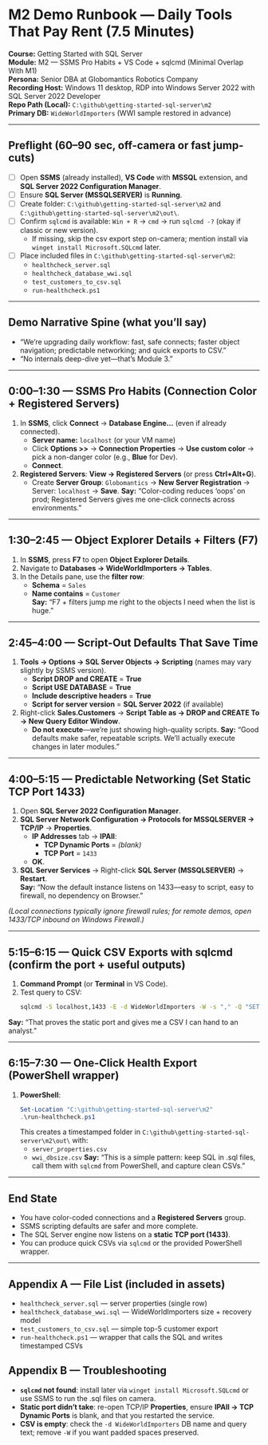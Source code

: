 # M2 Demo Runbook — Daily Tools That Pay Rent (7.5 Minutes)

**Course:** Getting Started with SQL Server  
**Module:** M2 — SSMS Pro Habits + VS Code + sqlcmd (Minimal Overlap With M1)  
**Persona:** Senior DBA at Globomantics Robotics Company  
**Recording Host:** Windows 11 desktop, RDP into Windows Server 2022 with SQL Server 2022 Developer  
**Repo Path (Local):** `C:\github\getting-started-sql-server\m2`  
**Primary DB:** `WideWorldImporters` (WWI sample restored in advance)

---

## Preflight (60–90 sec, off-camera or fast jump-cuts)
- [ ] Open **SSMS** (already installed), **VS Code** with **MSSQL** extension, and **SQL Server 2022 Configuration Manager**.
- [ ] Ensure **SQL Server (MSSQLSERVER)** is **Running**.
- [ ] Create folder: `C:\github\getting-started-sql-server\m2` and `C:\github\getting-started-sql-server\m2\out\`.
- [ ] Confirm `sqlcmd` is available: `Win + R` → `cmd` → run `sqlcmd -?` (okay if classic or new version).
  - If missing, skip the csv export step on-camera; mention install via `winget install Microsoft.SQLcmd` later.
- [ ] Place included files in `C:\github\getting-started-sql-server\m2`:
  - `healthcheck_server.sql`
  - `healthcheck_database_wwi.sql`
  - `test_customers_to_csv.sql`
  - `run-healthcheck.ps1`

---

## Demo Narrative Spine (what you’ll say)
- “We’re upgrading daily workflow: fast, safe connects; faster object navigation; predictable networking; and quick exports to CSV.”  
- “No internals deep-dive yet—that’s Module 3.”

---

## 0:00–1:30 — SSMS Pro Habits (Connection Color + Registered Servers)
1) In **SSMS**, click **Connect** → **Database Engine…** (even if already connected).  
   - **Server name:** `localhost` (or your VM name)  
   - Click **Options >>** → **Connection Properties** → **Use custom color** → pick a non-danger color (e.g., **Blue** for Dev).  
   - **Connect**.  
2) **Registered Servers**: **View → Registered Servers** (or press **Ctrl+Alt+G**).  
   - Create **Server Group**: `Globomantics` → **New Server Registration** → Server: `localhost` → **Save**.
**Say:** “Color-coding reduces ‘oops’ on prod; Registered Servers gives me one-click connects across environments.”

---

## 1:30–2:45 — Object Explorer Details + Filters (F7)
1) In **SSMS**, press **F7** to open **Object Explorer Details**.  
2) Navigate to **Databases → WideWorldImporters → Tables**.  
3) In the Details pane, use the **filter row**:  
   - **Schema** = `Sales`  
   - **Name contains** = `Customer`  
**Say:** “F7 + filters jump me right to the objects I need when the list is huge.”

---

## 2:45–4:00 — Script-Out Defaults That Save Time
1) **Tools → Options → SQL Server Objects → Scripting** (names may vary slightly by SSMS version).  
   - **Script DROP and CREATE** = **True**  
   - **Script USE DATABASE** = **True**  
   - **Include descriptive headers** = **True**  
   - **Script for server version** = **SQL Server 2022** (if available)  
2) Right-click **Sales.Customers** → **Script Table as → DROP and CREATE To → New Query Editor Window**.  
   - **Do not execute**—we’re just showing high-quality scripts.
**Say:** “Good defaults make safer, repeatable scripts. We’ll actually execute changes in later modules.”

---

## 4:00–5:15 — Predictable Networking (Set Static TCP Port 1433)
1) Open **SQL Server 2022 Configuration Manager**.  
2) **SQL Server Network Configuration → Protocols for MSSQLSERVER → TCP/IP** → **Properties**.  
   - **IP Addresses** tab → **IPAll**:  
     - **TCP Dynamic Ports** = *(blank)*  
     - **TCP Port** = `1433`  
   - **OK**.  
3) **SQL Server Services** → Right-click **SQL Server (MSSQLSERVER)** → **Restart**.  
**Say:** “Now the default instance listens on 1433—easy to script, easy to firewall, no dependency on Browser.”

*(Local connections typically ignore firewall rules; for remote demos, open 1433/TCP inbound on Windows Firewall.)*

---

## 5:15–6:15 — Quick CSV Exports with sqlcmd (confirm the port + useful outputs)
1) **Command Prompt** (or **Terminal** in VS Code).  
2) Test query to CSV:  
   ```bat
   sqlcmd -S localhost,1433 -E -d WideWorldImporters -W -s "," -Q "SET NOCOUNT ON; SELECT TOP (5) CustomerID, CustomerName FROM Sales.Customers ORDER BY CustomerID;" -o "C:\github\getting-started-sql-server\m2\out\customers_top5.csv"
   ```
**Say:** “That proves the static port and gives me a CSV I can hand to an analyst.”

---

## 6:15–7:30 — One-Click Health Export (PowerShell wrapper)
1) **PowerShell**:  
   ```powershell
   Set-Location "C:\github\getting-started-sql-server\m2"
   .\run-healthcheck.ps1
   ```
   This creates a timestamped folder in `C:\github\getting-started-sql-server\m2\out\` with:
   - `server_properties.csv`
   - `wwi_dbsize.csv`
**Say:** “This is a simple pattern: keep SQL in .sql files, call them with `sqlcmd` from PowerShell, and capture clean CSVs.”

---

## End State
- You have color-coded connections and a **Registered Servers** group.  
- SSMS scripting defaults are safer and more complete.  
- The SQL Server engine now listens on a **static TCP port (1433)**.  
- You can produce quick CSVs via `sqlcmd` or the provided PowerShell wrapper.

---

## Appendix A — File List (included in assets)
- `healthcheck_server.sql` — server properties (single row)
- `healthcheck_database_wwi.sql` — WideWorldImporters size + recovery model
- `test_customers_to_csv.sql` — simple top-5 customer export
- `run-healthcheck.ps1` — wrapper that calls the SQL and writes timestamped CSVs

## Appendix B — Troubleshooting
- **`sqlcmd` not found**: install later via `winget install Microsoft.SQLcmd` or use SSMS to run the .sql files on camera.  
- **Static port didn’t take**: re-open TCP/IP **Properties**, ensure **IPAll → TCP Dynamic Ports** is blank, and that you restarted the service.  
- **CSV is empty**: check the `-d WideWorldImporters` DB name and query text; remove `-W` if you want padded spaces preserved.
